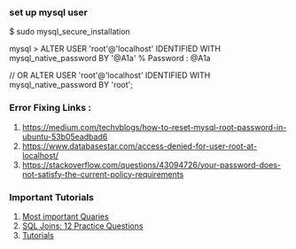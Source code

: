 ### set up mysql user
$ sudo mysql_secure_installation

mysql > ALTER USER 'root'@'localhost' IDENTIFIED WITH mysql_native_password BY '@A1a'
% Password : @A1a

// OR
ALTER USER 'root'@'localhost' IDENTIFIED WITH mysql_native_password BY 'root';


### Error Fixing Links : 

1. https://medium.com/techvblogs/how-to-reset-mysql-root-password-in-ubuntu-53b05eadbad6
2. https://www.databasestar.com/access-denied-for-user-root-at-localhost/
3. https://stackoverflow.com/questions/43094726/your-password-does-not-satisfy-the-current-policy-requirements


### Important Tutorials

1. [Most important Quaries](https://learnsql.com/cookbook/)
2. [SQL Joins: 12 Practice Questions](https://learnsql.com/blog/sql-joins-practice/)
3. [Tutorials](https://mode.com/sql-tutorial/)


